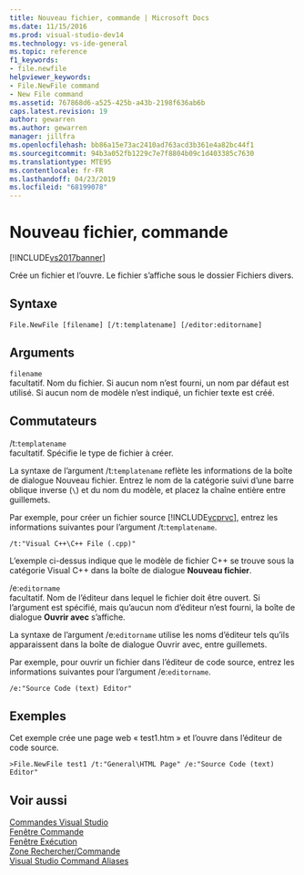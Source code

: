 ```yaml
---
title: Nouveau fichier, commande | Microsoft Docs
ms.date: 11/15/2016
ms.prod: visual-studio-dev14
ms.technology: vs-ide-general
ms.topic: reference
f1_keywords:
- file.newfile
helpviewer_keywords:
- File.NewFile command
- New File command
ms.assetid: 767868d6-a525-425b-a43b-2198f636ab6b
caps.latest.revision: 19
author: gewarren
ms.author: gewarren
manager: jillfra
ms.openlocfilehash: bb86a15e73ac2410ad763acd3b361e4a82bc44f1
ms.sourcegitcommit: 94b3a052fb1229c7e7f8804b09c1d403385c7630
ms.translationtype: MTE95
ms.contentlocale: fr-FR
ms.lasthandoff: 04/23/2019
ms.locfileid: "68199078"
---
```

# <a name="new-file-command"></a>Nouveau fichier, commande
[!INCLUDE[vs2017banner](../../includes/vs2017banner.md)]

Crée un fichier et l’ouvre. Le fichier s’affiche sous le dossier Fichiers divers.  
  
## <a name="syntax"></a>Syntaxe  
  
```  
File.NewFile [filename] [/t:templatename] [/editor:editorname]  
```  
  
## <a name="arguments"></a>Arguments  
 `filename`  
 facultatif. Nom du fichier. Si aucun nom n’est fourni, un nom par défaut est utilisé. Si aucun nom de modèle n’est indiqué, un fichier texte est créé.  
  
## <a name="switches"></a>Commutateurs  
 /t:`templatename`  
 facultatif. Spécifie le type de fichier à créer.  
  
 La syntaxe de l’argument /t:`templatename` reflète les informations de la boîte de dialogue Nouveau fichier. Entrez le nom de la catégorie suivi d’une barre oblique inverse (`\`) et du nom du modèle, et placez la chaîne entière entre guillemets.  
  
 Par exemple, pour créer un fichier source [!INCLUDE[vcprvc](../../includes/vcprvc-md.md)], entrez les informations suivantes pour l’argument /t:`templatename`.  
  
```  
/t:"Visual C++\C++ File (.cpp)"  
```  
  
 L’exemple ci-dessus indique que le modèle de fichier C++ se trouve sous la catégorie Visual C++ dans la boîte de dialogue **Nouveau fichier**.  
  
 /e:`editorname`  
 facultatif. Nom de l’éditeur dans lequel le fichier doit être ouvert. Si l’argument est spécifié, mais qu’aucun nom d’éditeur n’est fourni, la boîte de dialogue **Ouvrir avec** s’affiche.  
  
 La syntaxe de l’argument /e:`editorname` utilise les noms d’éditeur tels qu’ils apparaissent dans la boîte de dialogue Ouvrir avec, entre guillemets.  
  
 Par exemple, pour ouvrir un fichier dans l’éditeur de code source, entrez les informations suivantes pour l’argument /e:`editorname`.  
  
```  
/e:"Source Code (text) Editor"  
```  
  
## <a name="example"></a>Exemples  
 Cet exemple crée une page web « test1.htm » et l’ouvre dans l’éditeur de code source.  
  
```  
>File.NewFile test1 /t:"General\HTML Page" /e:"Source Code (text) Editor"  
```  
  
## <a name="see-also"></a>Voir aussi  
 [Commandes Visual Studio](../../ide/reference/visual-studio-commands.md)   
 [Fenêtre Commande](../../ide/reference/command-window.md)   
 [Fenêtre Exécution](../../ide/reference/immediate-window.md)   
 [Zone Rechercher/Commande](../../ide/find-command-box.md)   
 [Visual Studio Command Aliases](../../ide/reference/visual-studio-command-aliases.md)
